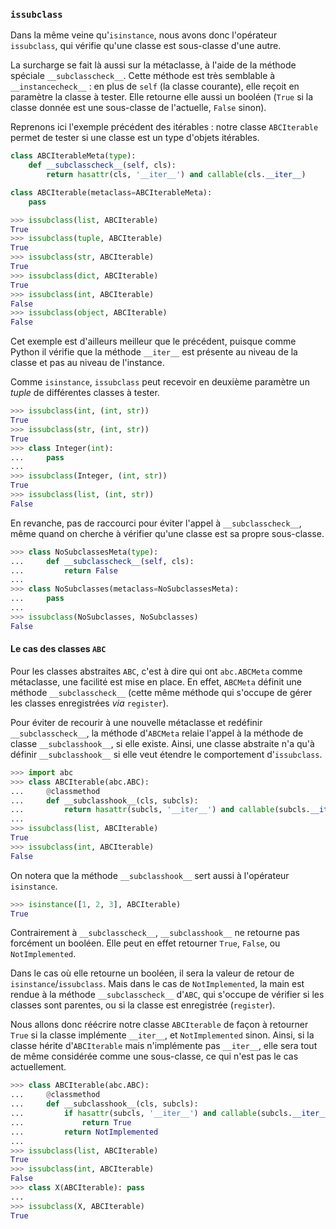 ### `issubclass`

Dans la même veine qu'`isinstance`, nous avons donc l'opérateur `issubclass`, qui vérifie qu'une classe est sous-classe d'une autre.

La surcharge se fait là aussi sur la métaclasse, à l'aide de la méthode spéciale `__subclasscheck__`.
Cette méthode est très semblable à `__instancecheck__` : en plus de `self` (la classe courante), elle reçoit en paramètre la classe à tester.
Elle retourne elle aussi un booléen (`True` si la classe donnée est une sous-classe de l'actuelle, `False` sinon).

Reprenons ici l'exemple précédent des itérables : notre classe `ABCIterable` permet de tester si une classe est un type d'objets itérables.

```python
class ABCIterableMeta(type):
    def __subclasscheck__(self, cls):
        return hasattr(cls, '__iter__') and callable(cls.__iter__)

class ABCIterable(metaclass=ABCIterableMeta):
    pass
```

```python
>>> issubclass(list, ABCIterable)
True
>>> issubclass(tuple, ABCIterable)
True
>>> issubclass(str, ABCIterable)
True
>>> issubclass(dict, ABCIterable)
True
>>> issubclass(int, ABCIterable)
False
>>> issubclass(object, ABCIterable)
False
```

Cet exemple est d'ailleurs meilleur que le précédent, puisque comme Python il vérifie que la méthode `__iter__` est présente au niveau de la classe et pas au niveau de l'instance.

Comme `isinstance`, `issubclass` peut recevoir en deuxième paramètre un *tuple* de différentes classes à tester.

```python
>>> issubclass(int, (int, str))
True
>>> issubclass(str, (int, str))
True
>>> class Integer(int):
...     pass
...
>>> issubclass(Integer, (int, str))
True
>>> issubclass(list, (int, str))
False
```

En revanche, pas de raccourci pour éviter l'appel à `__subclasscheck__`, même quand on cherche à vérifier qu'une classe est sa propre sous-classe.

```python
>>> class NoSubclassesMeta(type):
...     def __subclasscheck__(self, cls):
...         return False
...
>>> class NoSubclasses(metaclass=NoSubclassesMeta):
...     pass
...
>>> issubclass(NoSubclasses, NoSubclasses)
False
```

#### Le cas des classes `ABC`

Pour les classes abstraites `ABC`, c'est à dire qui ont `abc.ABCMeta` comme métaclasse, une facilité est mise en place.
En effet, `ABCMeta` définit une méthode `__subclasscheck__`
(cette même méthode qui s'occupe de gérer les classes enregistrées *via* `register`).

Pour éviter de recourir à une nouvelle métaclasse et redéfinir `__subclasscheck__`,
la méthode d'`ABCMeta` relaie l'appel à la méthode de classe `__subclasshook__`, si elle existe.
Ainsi, une classe abstraite n'a qu'à définir `__subclasshook__` si elle veut étendre le comportement d'`issubclass`.

```python
>>> import abc
>>> class ABCIterable(abc.ABC):
...     @classmethod
...     def __subclasshook__(cls, subcls):
...         return hasattr(subcls, '__iter__') and callable(subcls.__iter__)
...
>>> issubclass(list, ABCIterable)
True
>>> issubclass(int, ABCIterable)
False
```

On notera que la méthode `__subclasshook__` sert aussi à l'opérateur `isinstance`.

```python
>>> isinstance([1, 2, 3], ABCIterable)
True
```

Contrairement à `__subclasscheck__`, `__subclasshook__` ne retourne pas forcément un booléen.
Elle peut en effet retourner `True`, `False`, ou `NotImplemented`.

Dans le cas où elle retourne un booléen, il sera la valeur de retour de `isinstance`/`issubclass`.
Mais dans le cas de `NotImplemented`, la main est rendue à la méthode `__subclasscheck__` d'`ABC`, qui s'occupe de vérifier si les classes sont parentes, ou si la classe est enregistrée (`register`).

Nous allons donc réécrire notre classe `ABCIterable` de façon à retourner `True` si la classe implémente `__iter__`, et `NotImplemented` sinon.
Ainsi, si la classe hérite d'`ABCIterable` mais n'implémente pas `__iter__`, elle sera tout de même considérée comme une sous-classe, ce qui n'est pas le cas actuellement.

```python
>>> class ABCIterable(abc.ABC):
...     @classmethod
...     def __subclasshook__(cls, subcls):
...         if hasattr(subcls, '__iter__') and callable(subcls.__iter__):
...             return True
...         return NotImplemented
...
>>> issubclass(list, ABCIterable)
True
>>> issubclass(int, ABCIterable)
False
>>> class X(ABCIterable): pass
...
>>> issubclass(X, ABCIterable)
True
```
